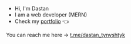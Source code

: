 - Hi, I'm Dastan
- I am a web developer (MERN) 
- Check my [portfolio](https://tynyshtyq.blog) &#128072;


You can reach me here → [t.me/dastan_tynyshtyk](https://t.me/dastan_tynyshtyk)

